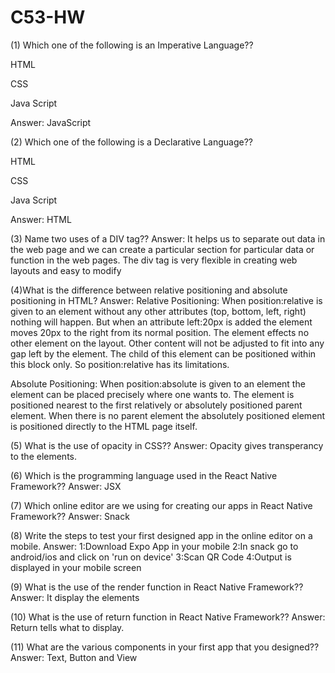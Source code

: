 # C53-HW


(1) Which one of the following is an Imperative Language??

HTML

CSS

Java Script

Answer: JavaScript

(2) Which one of the following is a Declarative Language??

HTML

CSS

Java Script

Answer: HTML

(3) Name two uses of a DIV tag??
Answer: It helps us to separate out data in the web page and we can create a particular section for particular data or function in the web pages. The div tag is very flexible in creating web layouts and easy to modify

(4)What is the difference between relative positioning and absolute positioning in HTML?
Answer: Relative Positioning: When position:relative is given to an element without any other attributes (top, bottom, left, right) nothing will happen. But when an attribute left:20px is added the element moves 20px to the right from its normal position. The element effects no other element on the layout. Other content will not be adjusted to fit into any gap left by the element. The child of this element can be positioned within this block only. So position:relative has its limitations.

Absolute Positioning: When position:absolute is given to an element the element can be placed precisely where one wants to. The element is positioned nearest to the first relatively or absolutely positioned parent element. When there is no parent element the absolutely positioned element is positioned directly to the HTML page itself.

(5) What is the use of opacity in CSS??
Answer: Opacity gives transperancy to the elements.

(6) Which is the programming language used in the React Native Framework??
Answer: JSX

(7) Which online editor are we using for creating our apps in React Native Framework??
Answer: Snack

(8) Write the steps to test your first designed app in the online editor on a mobile.
Answer: 1:Download Expo App in your mobile 2:In snack go to android/ios and click on 'run on device' 3:Scan QR Code 4:Output is displayed in your mobile screen

(9) What is the use of the render function in React Native Framework??
Answer: It display the elements

(10) What is the use of return function in React Native Framework??
Answer: Return tells what to display.

(11) What are the various components in your first app that you designed??
Answer: Text, Button and View

